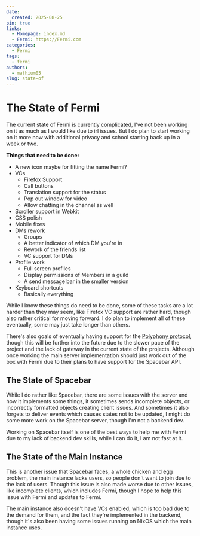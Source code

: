 ```yaml
---
date:
  created: 2025-08-25
pin: true
links:
  - Homepage: index.md
  - Fermi: https://Fermi.com
categories:
  - Fermi
tags:
  - fermi
authors:
  - mathium05
slug: state-of
---
```


# The State of Fermi

The current state of Fermi is currently complicated, I've not been working on it as much as I would like due to irl issues. But I do plan to start working on it more now with additional privacy and school starting back up in a week or two.

<!-- more -->

**Things that need to be done:**

*	A new icon maybe for fitting the name Fermi?
*	VCs
	*	Firefox Support
	*	Call buttons
	*	Translation support for the status
	*	Pop out window for video
	*	Allow chatting in the channel as well
*	Scroller support in Webkit
*	CSS polish
*	Mobile fixes
*	DMs rework
	*	Groups
	*	A better indicator of which DM you're in
	*	Rework of the friends list
	*	VC support for DMs
*	Profile work
	*	Full screen profiles
	*	Display permissions of Members in a guild
	*	A send message bar in the smaller version
*	Keyboard shortcuts
	*	Basically everything

While I know these things do need to be done, some of these tasks are a lot harder than they may seem, like Firefox VC support are rather hard, though also rather critical for moving forward. I do plan to implement all of these eventually, some may just take longer than others.

There's also goals of eventually having support for the [Polyphony protocol](https://github.com/polyphony-chat), though this will be further into the future due to the slower pace of the project and the lack of gateway in the current state of the projects. Although once working the main server implementation should just work out of the box with Fermi due to their plans to have support for the Spacebar API.

## The State of Spacebar
While I do rather like Spacebar, there are some issues with the server and how it implements some things, it sometimes sends incomplete objects, or incorrectly formatted objects creating client issues. And sometimes it also forgets to deliver events which causes states not to be updated, I might do some more work on the Spacebar server, though I'm not a backend dev.

Working on Spacebar itself is one of the best ways to help me with Fermi due to my lack of backend dev skills, while I can do it, I am not fast at it.

## The State of the Main Instance
This is another issue that Spacebar faces, a whole chicken and egg problem, the main instance lacks users, so people don't want to join due to the lack of users. Though this issue is also made worse due to other issues, like incomplete clients, which includes Fermi, though I hope to help this issue with Fermi and updates to Fermi.

The main instance also doesn't have VCs enabled, which is too bad due to the demand for them, and the fact they're implemented in the backend, though it's also been having some issues running on NixOS which the main instance uses.
